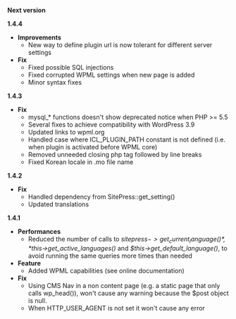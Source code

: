 **Next version**

**1.4.4**

* **Improvements**
	* New way to define plugin url is now tolerant for different server settings
* **Fix**
	* Fixed possible SQL injections
	* Fixed corrupted WPML settings when new page is added
	* Minor syntax fixes

**1.4.3**

* **Fix**
	* mysql_* functions doesn't show deprecated notice when PHP >= 5.5
	* Several fixes to achieve compatibility with WordPress 3.9
	* Updated links to wpml.org
	* Handled case where ICL_PLUGIN_PATH constant is not defined (i.e. when plugin is activated before WPML core)
	* Removed unneeded closing php tag followed by line breaks
	* Fixed Korean locale in .mo file name


**1.4.2**

* **Fix**
	* Handled dependency from SitePress::get_setting()
	* Updated translations

**1.4.1**

* **Performances**
	* Reduced the number of calls to *$sitepress->get_current_language()*, *$this->get_active_languages()* and *$this->get_default_language()*, to avoid running the same queries more times than needed
* **Feature**
	* Added WPML capabilities (see online documentation)
* **Fix**
	* Using CMS Nav in a non content page (e.g. a static page that only calls wp_head()), won't cause any warning because the $post object is null.
	* When HTTP_USER_AGENT is not set it won't cause any error